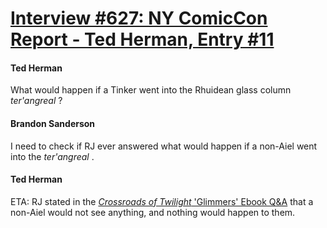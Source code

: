 # [Interview #627: NY ComicCon Report - Ted Herman, Entry #11](https://www.theoryland.com/intvmain.php?i=627#11)

#### Ted Herman

What would happen if a Tinker went into the Rhuidean glass column
*ter'angreal*
?

#### Brandon Sanderson

I need to check if RJ ever answered what would happen if a non-Aiel went into the
*ter'angreal*
.

#### Ted Herman

ETA: RJ stated in the
[*Crossroads of Twilight*
'Glimmers' Ebook Q&A](http://www.theoryland.com/intvmain.php?i=5#17)
that a non-Aiel would not see anything, and nothing would happen to them.

